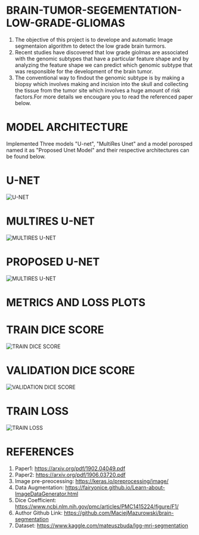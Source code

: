 # BRAIN-TUMOR-SEGEMENTATION-LOW-GRADE-GLIOMAS

1. The objective of this project is to develope and automatic Image segmentaion algorithm to detect the low grade brain turmors. 
2. Recent studies have discovered that low grade giolmas are associated with the genomic subtypes that have a particular feature shape and by analyzing the feature shape we can predict which genomic subtype that was responsible for the development of the brain tumor. 
3. The conventional way to findout the genomic subtype is by making a biopsy which involves making and incision into the skull and collecting the tissue from the tumor site which involves a huge amount of risk factors.For more details we encougare you to read the referenced paper below.

# MODEL ARCHITECTURE
Implemented Three models "U-net", "MultiRes Unet" and a model porosped named it as "Proposed Unet Model" and their respective architectures can be found below.

# U-NET
![U-NET](ModelArchitectures/Unet_model.png)

# MULTIRES U-NET
![MULTIRES U-NET](ModelArchitectures/Multires_unet.png)

# PROPOSED U-NET
![MULTIRES U-NET](ModelArchitectures/Proposed_model.png)

# METRICS AND LOSS PLOTS
# TRAIN DICE SCORE
![TRAIN DICE SCORE](Results/Plots/TRAIN_Dice_score.png)

# VALIDATION DICE SCORE
![VALIDATION DICE SCORE](Results/Plots/VALIDATION_Dice_score.png)

# TRAIN LOSS
![TRAIN LOSS](Results/Plots/TRAINLOSS.png)




# REFERENCES
1. Paper1: https://arxiv.org/pdf/1902.04049.pdf
2. Paper2: https://arxiv.org/pdf/1906.03720.pdf
3. Image pre-preocessing: https://keras.io/preprocessing/image/
4. Data Augmentation: https://fairyonice.github.io/Learn-about-ImageDataGenerator.html
5. Dice Coefficient: https://www.ncbi.nlm.nih.gov/pmc/articles/PMC1415224/figure/F1/
6. Author Github Link: https://github.com/MaciejMazurowski/brain-segmentation
7. Dataset: https://www.kaggle.com/mateuszbuda/lgg-mri-segmentation
